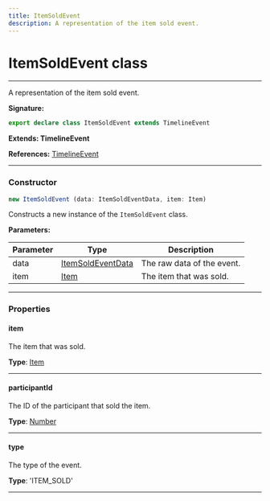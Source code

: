 ```yaml
---
title: ItemSoldEvent
description: A representation of the item sold event.
---
```


# ItemSoldEvent class

---

A representation of the item sold event.

**Signature:**

```ts
export declare class ItemSoldEvent extends TimelineEvent 
```

**Extends: TimelineEvent**

**References:** [TimelineEvent](/api/timelineevent)

---

### Constructor

```ts
new ItemSoldEvent (data: ItemSoldEventData, item: Item)
```

Constructs a new instance of the `ItemSoldEvent` class.

**Parameters:**

| Parameter | Type | Description |
| --------- | ---- | ----------- |
| data | [ItemSoldEventData](/api/itemsoldeventdata) | The raw data of the event. |
| item | [Item](/api/item) | The item that was sold. |
---

### Properties

#### item

The item that was sold.



**Type**: [Item](/api/item)

---

#### participantId

The ID of the participant that sold the item.



**Type**: [Number](https://developer.mozilla.org/en-US/docs/Web/JavaScript/Reference/Global_Objects/Number)

---

#### type

The type of the event.



**Type**: 'ITEM_SOLD'

---

